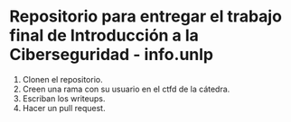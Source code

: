 # Repositorio para entregar el trabajo final de Introducción a la Ciberseguridad - info.unlp
1. Clonen el repositorio.
2. Creen una rama con su usuario en el ctfd de la cátedra.
3. Escriban los writeups.
4. Hacer un pull request.
